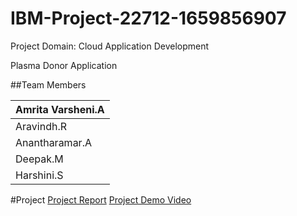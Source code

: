 # IBM-Project-22712-1659856907

Project Domain: Cloud Application Development

Plasma Donor Application

##Team Members

|Amrita Varsheni.A
|----------------------|
|Aravindh.R|
|Anantharamar.A|
|Deepak.M|
|Harshini.S|

#Project
[Project Report](https://github.com/IBM-EPBL/IBM-Project-22712-1659856907/blob/main/FINAL%20DELIVERABLES/Project%20Report.pdf)
[Project Demo Video](https://github.com/IBM-EPBL/IBM-Project-22712-1659856907/tree/main/FINAL%20DELIVERABLES/Project%20Demonstration%20vedio)
